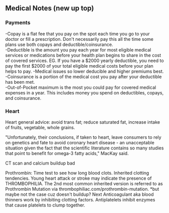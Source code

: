 ## Medical Notes (new up top)  

### Payments  
-Copay is a flat fee that you pay on the spot each time you go to your doctor or fill a prescription.  Don't necessarily pay this all the time some plans use both copays and deductible/coinsurance.  
-Deductible is the amount you pay each year for most eligible medical services or medications before your health plan begins to share in the cost of covered services.  EG. If you have a $2000 yearly deductible, you need to pay the first $2000 of your total eligible medical costs before your plan helps to pay.
-Medical issues so lower deducible and higher premiums best.
-Coinsurance is a portion of the medical cost you pay after your deductible has been met.  
-Out-of-Pocket maximum is the most you could pay for covered medical expenses in a year.  This includes money you spend on deductibles, copays, and coinsurance.  

### Heart  
Heart general advice: avoid trans fat; reduce saturated fat, increase intake of fruits, vegetable, whole grains.

"Unfortunately, their conclusions, if taken to heart, leave consumers to rely on genetics and fate to avoid coronary heart disease - an unacceptable situation given the fact that the scientific literature contains so many studies that point to benefit for omega-3 fatty acids," MacKay said.

CT scan and calcium buildup bad  

Prothrombin: Time test to see how long blood clots.  Inherited clotting tendencies.
Young heart attack or stroke may indicate the presence of THROMBOPHILIA.  The 2nd most common inherited version is referred to as Prothrombin Mutation via thrombophiliac.com/prothrombin-mutation.  *but maybe not the case cuz doesn't buildup?
Next Anticoagulant aka blood thinners work by inhibiting clotting factors.  Antiplatelets inhibit enzymes that cause platelets to clump together.  


